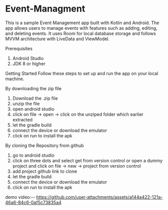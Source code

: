 # Event-Managment

This is a sample Event Management app built with Kotlin and Android. The app allows users to manage events with features such as adding, editing, and deleting events. It uses Room for local database storage and follows MVVM architecture with LiveData and ViewModel.


Prerequisites

1. Android Studio
2. JDK 8 or higher

Getting Started
Follow these steps to set up and run the app on your local machine.

By downloading the zip file
1. Download the .zip file
2. unzip the file
3. open android studio
4. click on file -> open -> click on the unziped folder which earlier extracted
5. let the gradle build
6. connect the device or download the emulator 
7. click on run to install the apk


By cloning the Repository from github
1. go to android studio
2. click on three dots and select get from version control or open a dummy project and click on file -> new -> project from version control
3. add project github link to clone
4. let the gradle build
5. connect the device or download the emulator
6. click on run to install the apk


demo video:-- 
https://github.com/user-attachments/assets/a144a422-121a-46a6-84c6-0af5c73835a4


